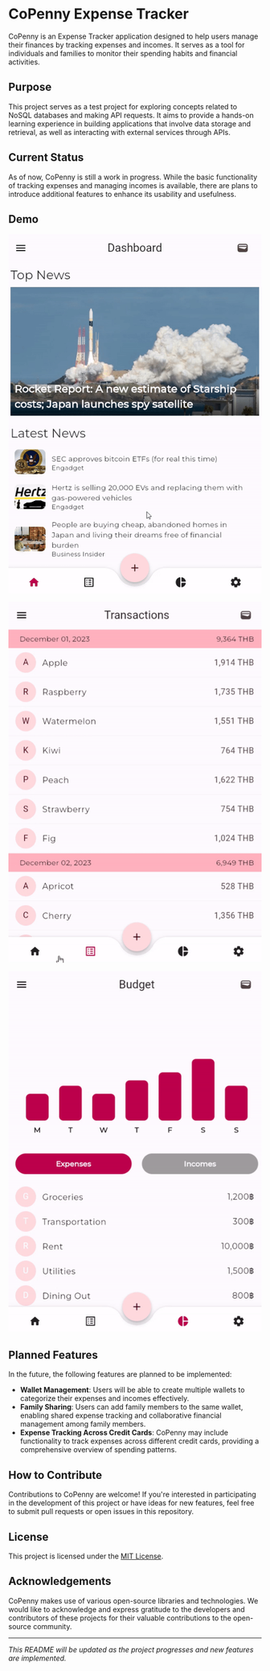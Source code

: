 # CoPenny Expense Tracker

CoPenny is an Expense Tracker application designed to help users manage their finances by tracking expenses and incomes. It serves as a tool for individuals and families to monitor their spending habits and financial activities.

## Purpose

This project serves as a test project for exploring concepts related to NoSQL databases and making API requests. It aims to provide a hands-on learning experience in building applications that involve data storage and retrieval, as well as interacting with external services through APIs.

## Current Status

As of now, CoPenny is still a work in progress. While the basic functionality of tracking expenses and managing incomes is available, there are plans to introduce additional features to enhance its usability and usefulness.

## Demo

![Demo GIF](https://github.com/online59/copenny/blob/daaeedb002b8e8ebe1b32651d75bee8e75fbfdbc/assets/images/welcome_images/page1.gif)

![Demo GIF](https://github.com/online59/copenny/blob/3f99835d084d103f97d0474b47b41de9b476c821/assets/images/welcome_images/page2.gif)

![Demo GIF](https://github.com/online59/copenny/blob/daaeedb002b8e8ebe1b32651d75bee8e75fbfdbc/assets/images/welcome_images/page3.gif)

## Planned Features

In the future, the following features are planned to be implemented:

- **Wallet Management**: Users will be able to create multiple wallets to categorize their expenses and incomes effectively.
- **Family Sharing**: Users can add family members to the same wallet, enabling shared expense tracking and collaborative financial management among family members.
- **Expense Tracking Across Credit Cards**: CoPenny may include functionality to track expenses across different credit cards, providing a comprehensive overview of spending patterns.

## How to Contribute

Contributions to CoPenny are welcome! If you're interested in participating in the development of this project or have ideas for new features, feel free to submit pull requests or open issues in this repository.

## License

This project is licensed under the [MIT License](LICENSE).

## Acknowledgements

CoPenny makes use of various open-source libraries and technologies. We would like to acknowledge and express gratitude to the developers and contributors of these projects for their valuable contributions to the open-source community.

---

*This README will be updated as the project progresses and new features are implemented.*
